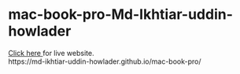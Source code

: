 # mac-book-pro-Md-Ikhtiar-uddin-howlader
<div><a href="https://md-ikhtiar-uddin-howlader.github.io/bank-project/">Click here </a> for live website.</div>
https://md-ikhtiar-uddin-howlader.github.io/mac-book-pro/
